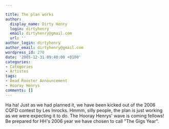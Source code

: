 ```yaml
---

title: The plan works
author:
  display_name: Dirty Henry
  login: dirtyhenry
  email: dirtyhenry@gmail.com
  url: ''
author_login: dirtyhenry
author_email: dirtyhenry@gmail.com
wordpress_id: 270
date: '2005-12-31 09:40:00 +0100'
categories:
- Catégories
- Artistes
tags:
- Dead Rooster Announcement
- Hooray Henrys
comments: []
---
```

Ha ha! Just as we had planned it, we have been kicked out of the 2006 CQFD contest by Les Inrocks. Hmmm, silly people, the plan is just working as we were expecting it to do. The Hooray Henrys' wave is coming fellows! Be prepared for HH's 2006 year we have chosen to call "The Gigs Year".
